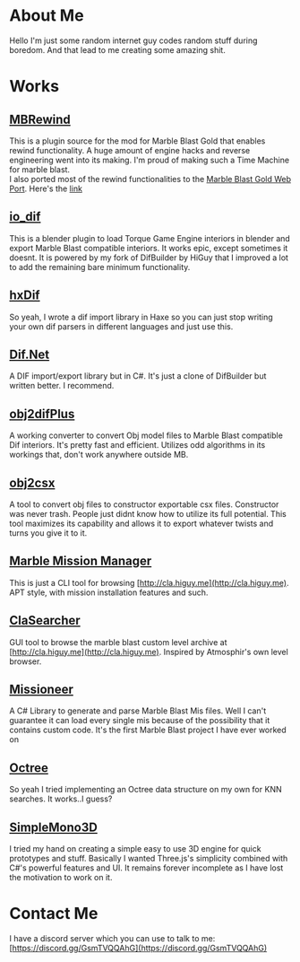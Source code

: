 # About Me
Hello I'm just some random internet guy codes random stuff during boredom. And that lead to me creating some amazing shit.

# Works

## [MBRewind](https://github.com/RandomityGuy/MBRewind)
This is a plugin source for the mod for Marble Blast Gold that enables rewind functionality. A huge amount of engine hacks and reverse engineering went into its making. I'm proud of making such a Time Machine for marble blast.  
I also ported most of the rewind functionalities to the [Marble Blast Gold Web Port](https://github.com/Vanilagy/MarbleBlast). Here's the [link](https://github.com/RandomityGuy/MBG-Web-Rewind)

## [io_dif](https://github.com/RandomityGuy/io_dif)
This is a blender plugin to load Torque Game Engine interiors in blender and export Marble Blast compatible interiors. It works epic, except sometimes it doesnt. It is powered by my fork of DifBuilder by HiGuy that I improved a lot to add the remaining bare minimum functionality.

## [hxDif](https://github.com/RandomityGuy/hxDIF)
So yeah, I wrote a dif import library in Haxe so you can just stop writing your own dif parsers in different languages and just use this.


## [Dif.Net](https://github.com/RandomityGuy/Dif.Net)
A DIF import/export library but in C#. It's just a clone of DifBuilder but written better. I recommend.

## [obj2difPlus](https://github.com/RandomityGuy/obj2difPlus)
A working converter to convert Obj model files to Marble Blast compatible Dif interiors. It's pretty fast and efficient. Utilizes odd algorithms in its workings that, don't work anywhere outside MB.

## [obj2csx](https://github.com/RandomityGuy/obj2csx)
A tool to convert obj files to constructor exportable csx files. Constructor was never trash. People just didnt know how to utilize its full potential. This tool maximizes its capability and allows it to export whatever twists and turns you give it to it.

## [Marble Mission Manager](https://github.com/RandomityGuy/Marble-Mission-Manager)
This is just a CLI tool for browsing [http://cla.higuy.me](http://cla.higuy.me). APT style, with mission installation features and such.

## [ClaSearcher](https://github.com/RandomityGuy/ClaSearcher)
GUI tool to browse the marble blast custom level archive at [http://cla.higuy.me](http://cla.higuy.me). Inspired by Atmosphir's own level browser.

## [Missioneer](https://github.com/RandomityGuy/Missioneer)
A C# Library to generate and parse Marble Blast Mis files. Well I can't guarantee it can load every single mis because of the possibility that it contains custom code. It's the first Marble Blast project I have ever worked on

## [Octree](https://github.com/RandomityGuy/Octree)
So yeah I tried implementing an Octree data structure on my own for KNN searches. It works..I guess?

## [SimpleMono3D](https://github.com/RandomityGuy/SimpleMono3D)
I tried my hand on creating a simple easy to use 3D engine for quick prototypes and stuff. Basically I wanted Three.js's simplicity combined with C#'s powerful features and UI. It remains forever incomplete as I have lost the motivation to work on it.

# Contact Me
I have a discord server which you can use to talk to me:  
[https://discord.gg/GsmTVQQAhG](https://discord.gg/GsmTVQQAhG)